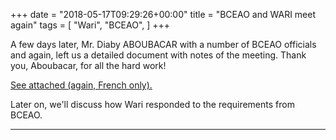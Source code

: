 +++
date = "2018-05-17T09:29:26+00:00"
title = "BCEAO and WARI meet again"
tags = [
    "Wari",
    "BCEAO",
]
+++

A few days later, Mr. Diaby ABOUBACAR with a number of BCEAO officials and again, left us a detailed document with notes of the meeting. Thank you, Aboubacar, for all the hard work!

[See attached (again, French only).](https://res.cloudinary.com/vincentstradic/image/upload/v1525873895/work/RELEVE_DES_CONCLUSIONS_DE_LA_RENCONTRE_AVEC_LE_SECRETAIRE_GENRAL_DE_LA_BCEAO_FICHE_9_.doc.pdf)

<!--more-->

Later on, we'll discuss how Wari responded to the requirements from BCEAO. 

<hr>
